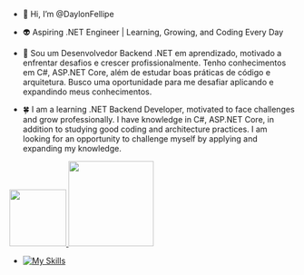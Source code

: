 - 👋 Hi, I’m @DaylonFellipe
  
- 👽 Aspiring .NET Engineer | Learning, Growing, and Coding Every Day

- 🌱 Sou um Desenvolvedor Backend .NET em aprendizado, motivado a enfrentar desafios e crescer profissionalmente. Tenho conhecimentos em C#, ASP.NET Core, além de estudar boas práticas de código e arquitetura. Busco uma oportunidade para me desafiar aplicando e expandindo meus conhecimentos.

- 🍀 I am a learning .NET Backend Developer, motivated to face challenges and grow professionally. I have knowledge in C#, ASP.NET Core, in addition to studying good coding and architecture practices. I am looking for an opportunity to challenge myself by applying and expanding my knowledge.

 <div>
 <a href="https://github.com/seu-usuário-aqui">
 <img loading="lazy" height="100em" src="https://github-readme-stats.vercel.app/api/top-langs/?username=daylonfellipe&layout=compact&langs_count=7&theme=dark"/>
 <img loading="lazy" height="150em" src="https://github-readme-stats.vercel.app/api?username=daylonfellipe&show_icons=true&theme=dark&include_all_commits=true&count_private=true"/>
 </div>
   
  - [![My Skills](https://skillicons.dev/icons?i=visualstudio,cs,dotnet)](https://skillicons.dev)

